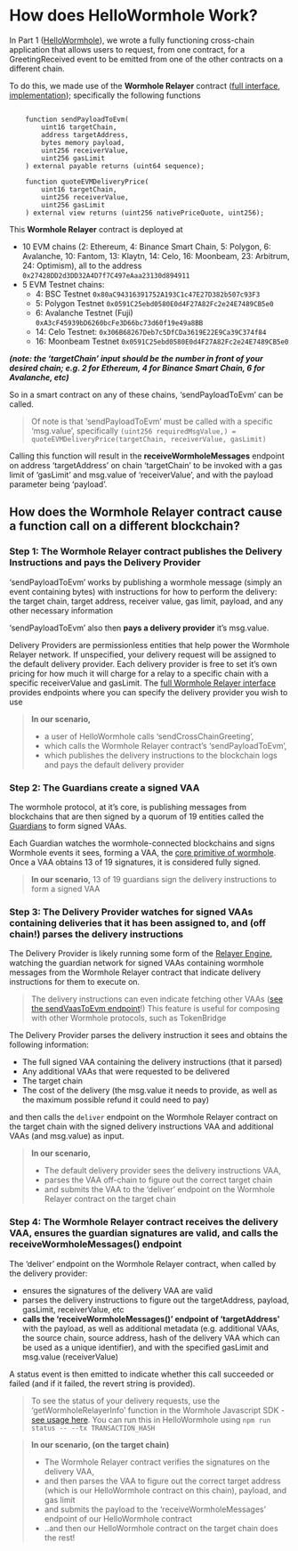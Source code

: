# How does HelloWormhole Work?

In Part 1 ([HelloWormhole](./README.md)), we wrote a fully functioning cross-chain application that allows users to request, from one contract, for a GreetingReceived event to be emitted from one of the other contracts on a different chain. 

To do this, we made use of the **********************************Wormhole Relayer********************************** contract ([full interface](https://github.com/wormhole-foundation/wormhole/blob/main/ethereum/contracts/interfaces/relayer/IWormholeRelayer.sol), [implementation](https://github.com/wormhole-foundation/wormhole/blob/main/ethereum/contracts/relayer/wormholeRelayer/WormholeRelayer.sol)); specifically the following functions

```solidity

    function sendPayloadToEvm(
        uint16 targetChain,
        address targetAddress,
        bytes memory payload,
        uint256 receiverValue,
        uint256 gasLimit
    ) external payable returns (uint64 sequence);

    function quoteEVMDeliveryPrice(
        uint16 targetChain,
        uint256 receiverValue,
        uint256 gasLimit
    ) external view returns (uint256 nativePriceQuote, uint256);
```

This **********************************Wormhole Relayer********************************** contract is deployed at 

- 10 EVM chains (2: Ethereum, 4: Binance Smart Chain, 5: Polygon, 6: Avalanche, 10: Fantom, 13: Klaytn, 14: Celo, 16: Moonbeam, 23: Arbitrum, 24: Optimism), all to the address `0x27428DD2d3DD32A4D7f7C497eAaa23130d894911`
- 5 EVM Testnet chains:
    - 4: BSC Testnet `0x80aC94316391752A193C1c47E27D382b507c93F3`
    - 5: Polygon Testnet `0x0591C25ebd0580E0d4F27A82Fc2e24E7489CB5e0`
    - 6: Avalanche Testnet (Fuji) `0xA3cF45939bD6260bcFe3D66bc73d60f19e49a8BB`
    - 14: Celo Testnet: `0x306B68267Deb7c5DfCDa3619E22E9Ca39C374f84`
    - 16: Moonbeam Testnet  `0x0591C25ebd0580E0d4F27A82Fc2e24E7489CB5e0`

*********(note: the ‘targetChain’ input should be the number in front of your desired chain; e.g. 2 for Ethereum, 4 for Binance Smart Chain, 6 for Avalanche, etc)*********

So in a smart contract on any of these chains, ‘sendPayloadToEvm’ can be called. 

> Of note is that ‘sendPayloadToEvm’ must be called with a specific ‘msg.value’, specifically `(uint256 requiredMsgValue,) = quoteEVMDeliveryPrice(targetChain, receiverValue, gasLimit)`

Calling this function will result in the **************************************************receiveWormholeMessages************************************************** endpoint on address ‘targetAddress’ on chain ‘targetChain’ to be invoked with a gas limit of ‘gasLimit’ and msg.value of ‘receiverValue’, and with the payload parameter being ‘payload’. 

## How does the Wormhole Relayer contract cause a function call on a different blockchain?

### ******************************************************************************************Step 1: The Wormhole Relayer contract publishes the Delivery Instructions and pays the Delivery Provider******************************************************************************************

‘sendPayloadToEvm’ works by publishing a wormhole message (simply an event containing bytes) with instructions for how to perform the delivery: the target chain, target address, receiver value, gas limit, payload, and any other necessary information

‘sendPayloadToEvm’ also then ******************************************************pays a delivery provider****************************************************** it’s msg.value.

Delivery Providers are permissionless entities that help power the Wormhole Relayer network. If unspecified, your delivery request will be assigned to the default delivery provider. Each delivery provider is free to set it’s own pricing for how much it will charge for a relay to a specific chain with a specific receiverValue and gasLimit. The [full Wormhole Relayer interface](https://github.com/wormhole-foundation/wormhole/blob/main/ethereum/contracts/interfaces/relayer/IWormholeRelayer.sol) provides endpoints where you can specify the delivery provider you wish to use

> **In our scenario,** 
>
> - a user of HelloWormhole calls ‘sendCrossChainGreeting’,
> - which calls the Wormhole Relayer contract’s ‘sendPayloadToEvm’,
> - which publishes the delivery instructions to the blockchain logs and pays the default delivery provider

### ******************************************************************************************Step 2: The Guardians create a signed VAA******************************************************************************************

The wormhole protocol, at it’s core, is publishing messages from blockchains that are then signed by a quorum of 19 entities called the [Guardians](https://docs.wormhole.com/wormhole/explore-wormhole/guardian) to form signed VAAs. 

Each Guardian watches the wormhole-connected blockchains and signs Wormhole events it sees, forming a VAA, the [core primitive of wormhole](https://docs.wormhole.com/wormhole/explore-wormhole/vaa). Once a VAA obtains 13 of 19 signatures, it is considered fully signed. 

> **In our scenario,** 13 of 19 guardians sign the delivery instructions to form a signed VAA


### ******************************************************************************************Step 3: The Delivery Provider watches for signed VAAs containing deliveries that it has been assigned to, and (off chain!) parses the delivery instructions******************************************************************************************

The Delivery Provider is likely running some form of the [Relayer Engine](https://github.com/wormhole-foundation/relayer-engine), watching the guardian network for signed VAAs containing wormhole messages from the Wormhole Relayer contract that indicate delivery instructions for them to execute on. 

> The delivery instructions can even indicate fetching other VAAs ([see the sendVaasToEvm endpoint](https://github.com/wormhole-foundation/wormhole/blob/main/ethereum/contracts/interfaces/relayer/IWormholeRelayer.sol#L119)!) This feature is useful for composing with other Wormhole protocols, such as TokenBridge

The Delivery Provider parses the delivery instruction it sees and obtains the following information:

- The full signed VAA containing the delivery instructions (that it parsed)
- Any additional VAAs that were requested to be delivered
- The target chain
- The cost of the delivery (the msg.value it needs to provide, as well as the maximum possible refund it could need to pay)

and then calls the `deliver` endpoint on the Wormhole Relayer contract on the target chain with the signed delivery instructions VAA and additional VAAs (and msg.value) as input. 

> **In our scenario,** 
>
> - The default delivery provider sees the delivery instructions VAA,
> - parses the VAA off-chain to figure out the correct target chain
> - and submits the VAA to the ‘deliver’ endpoint on the Wormhole Relayer contract on the target chain

### ******************************************************************************************Step 4: The Wormhole Relayer contract receives the delivery VAA, ensures the guardian signatures are valid, and calls the receiveWormholeMessages() endpoint******************************************************************************************

The ‘deliver’ endpoint on the Wormhole Relayer contract, when called by the delivery provider:

- ensures the signatures of the delivery VAA are valid
- parses the delivery instructions to figure out the targetAddress, payload, gasLimit, receiverValue, etc
- **calls the ‘receiveWormholeMessages()’ endpoint of ‘targetAddress’** with the payload, as well as additional metadata (e.g. additional VAAs, the source chain, source address, hash of the delivery VAA which can be used as a unique identifier), and with the specified gasLimit and msg.value (receiverValue)

A status event is then emitted to indicate whether this call succeeded or failed (and if it failed, the revert string is provided). 

> To see the status of your delivery requests, use the ‘getWormholeRelayerInfo’ function in the Wormhole Javascript SDK - [see usage here](https://github.com/wormhole-foundation/hello-wormhole/blob/main/ts-scripts/getStatus.ts). You can run this in HelloWormhole using `npm run status -- --tx TRANSACTION_HASH`



> **In our scenario, (on the target chain)** 
>
>- The Wormhole Relayer contract verifies the signatures on the delivery VAA,
>- and then parses the VAA to figure out the correct target address (which is our HelloWormhole contract on this chain), payload, and gas limit
>- and submits the payload to the ‘receiveWormholeMessages’ endpoint of our HelloWormhole contract
>- ..and then our HelloWormhole contract on the target chain does the rest!
